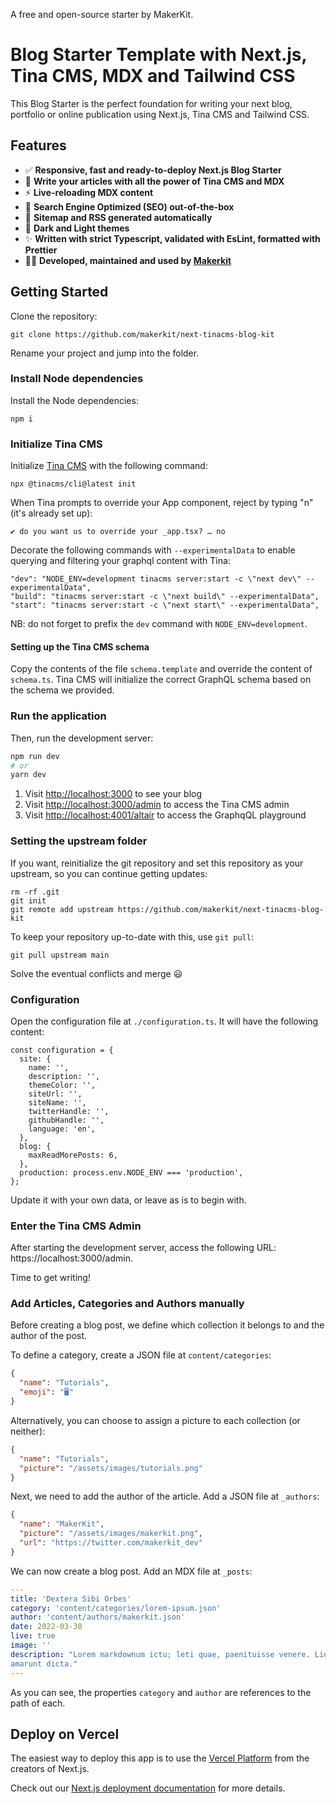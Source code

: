 A free and open-source starter by MakerKit.

# Blog Starter Template with Next.js, Tina CMS, MDX and Tailwind CSS

This Blog Starter is the perfect foundation for writing your next blog, portfolio or online publication using Next.js, Tina CMS and Tailwind CSS.

## Features

- ✅ **Responsive, fast and ready-to-deploy Next.js Blog Starter**
- 📄 **Write your articles with all the power of Tina CMS and MDX**
-  ⚡ **Live-reloading MDX content**
- 🚀 **Search Engine Optimized (SEO) out-of-the-box**
- 📂 **Sitemap and RSS generated automatically**
- 🎨 **Dark and Light themes**
- ✨ **Written with strict Typescript, validated with EsLint, formatted with Prettier**
- 👨‍💻 **Developed, maintained and used by [Makerkit](https://makerkit.dev)**

## Getting Started

Clone the repository:

```
git clone https://github.com/makerkit/next-tinacms-blog-kit
```

Rename your project and jump into the folder.

### Install Node dependencies
Install the Node dependencies:

```
npm i
```

### Initialize Tina CMS

Initialize [Tina CMS](https://tina.io/) with the following command:

```
npx @tinacms/cli@latest init
```

When Tina prompts to override your App component, reject by typing "n" (it's already set up):
```
✔ do you want us to override your _app.tsx? … no
```

Decorate the following commands with `--experimentalData` to enable querying and filtering your graphql content with Tina:

```
"dev": "NODE_ENV=development tinacms server:start -c \"next dev\" --experimentalData",
"build": "tinacms server:start -c \"next build\" --experimentalData",
"start": "tinacms server:start -c \"next start\" --experimentalData",
```

NB: do not forget to prefix the `dev` command with `NODE_ENV=development`.

#### Setting up the Tina CMS schema

Copy the contents of the file `schema.template` and override the content of `schema.ts`. Tina CMS will initialize the correct GraphQL schema based on the schema we provided.

### Run the application

Then, run the development server:

```bash
npm run dev
# or
yarn dev
```

1. Visit [http://localhost:3000](http://localhost:3000) to see your blog
2. Visit [http://localhost:3000/admin](http://localhost:3000/admin) to access the Tina CMS admin
3. Visit [http://localhost:4001/altair](http://localhost:4001/altair) to access the GraphqQL playground

### Setting the upstream folder

If you want, reinitialize the git repository and set this repository as your upstream, so you can continue getting updates:

```
rm -rf .git
git init
git remote add upstream https://github.com/makerkit/next-tinacms-blog-kit
```

To keep your repository up-to-date with this, use `git pull`:

```
git pull upstream main 
```

Solve the eventual conflicts and merge 😃

### Configuration

Open the configuration file at `./configuration.ts`. It will have the following content:

```tsx
const configuration = {
  site: {
    name: '',
    description: '',
    themeColor: '',
    siteUrl: '',
    siteName: '',
    twitterHandle: '',
    githubHandle: '',
    language: 'en',
  },
  blog: {
    maxReadMorePosts: 6,
  },
  production: process.env.NODE_ENV === 'production',
};
```

Update it with your own data, or leave as is to begin with.

### Enter the Tina CMS Admin

After starting the development server, access the following URL: https://localhost:3000/admin.

Time to get writing!

### Add Articles, Categories and Authors manually

Before creating a blog post, we define which collection it belongs to and the author of the post.

To define a category, create a JSON file at `content/categories`:

```json
{
  "name": "Tutorials",
  "emoji": "🖥️"
}
```

Alternatively, you can choose to assign a picture to each collection (or neither):

```json
{
  "name": "Tutorials",
  "picture": "/assets/images/tutorials.png"
}
```

Next, we need to add the author of the article. Add a JSON file at `_authors`:

```json
{
  "name": "MakerKit",
  "picture": "/assets/images/makerkit.png",
  "url": "https://twitter.com/makerkit_dev"
}
```

We can now create a blog post. Add an MDX file at `_posts`:

```yaml
---
title: 'Dextera Sibi Orbes'
category: 'content/categories/lorem-ipsum.json'
author: 'content/authors/makerkit.json'
date: 2022-03-30
live: true
image: ''
description: "Lorem markdownum ictu; leti quae, paenituisse venere. Liquet praemia omne di
amarunt dicta."
---
```

As you can see, the properties `category` and `author` are references to the path of each.

## Deploy on Vercel

The easiest way to deploy this app is to use the [Vercel Platform](https://vercel.com/new?utm_medium=default-template&filter=next.js&utm_source=create-next-app&utm_campaign=create-next-app-readme) from the creators of Next.js.

Check out our [Next.js deployment documentation](https://nextjs.org/docs/deployment) for more details.
